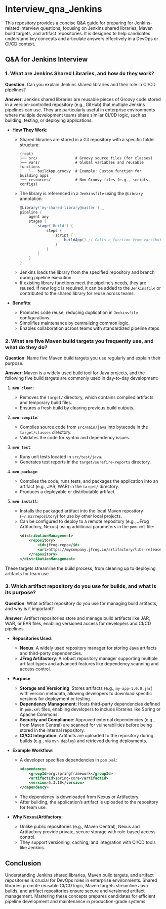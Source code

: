 # Interview_qna_Jenkins 

This repository provides a concise Q&A guide for preparing for Jenkins-related interview questions, focusing on Jenkins shared libraries, Maven build targets, and artifact repositories. It is designed to help candidates understand key concepts and articulate answers effectively in a DevOps or CI/CD context.

## Q&A for Jenkins Interview

### 1. What are Jenkins Shared Libraries, and how do they work?

**Question**: Can you explain Jenkins shared libraries and their role in CI/CD pipelines?

**Answer**:
Jenkins shared libraries are reusable pieces of Groovy code stored in a version-controlled repository (e.g., GitHub) that multiple Jenkins pipelines can use. They are particularly useful in enterprise environments where multiple development teams share similar CI/CD logic, such as building, testing, or deploying applications.

- **How They Work**:
  - Shared libraries are stored in a Git repository with a specific folder structure:
    ```
    (root)
    ├── src/                 # Groovy source files (for classes)
    ├── vars/                # Global variables and reusable functions
    │   └── buildApp.groovy  # Example: Custom function for building apps
    └── resources/           # Non-Groovy files (e.g., scripts, configs)
    ```
  - The library is referenced in a `Jenkinsfile` using the `@Library` annotation:
    ```groovy
    @Library('my-shared-library@master') _
    pipeline {
        agent any
        stages {
            stage('Build') {
                steps {
                    script {
                        buildApp() // Calls a function from vars/buildApp.groovy
                    }
                }
            }
        }
    }
    ```
  - Jenkins loads the library from the specified repository and branch during pipeline execution.
  - If existing library functions meet the pipeline’s needs, they are reused. If new logic is required, it can be added to the `Jenkinsfile` or contributed to the shared library for reuse across teams.

- **Benefits**:
  - Promotes code reuse, reducing duplication in `Jenkinsfile` configurations.
  - Simplifies maintenance by centralizing common logic.
  - Enables collaboration across teams with standardized pipeline steps.

### 2. What are five Maven build targets you frequently use, and what do they do?

**Question**: Name five Maven build targets you use regularly and explain their purpose.

**Answer**:
Maven is a widely used build tool for Java projects, and the following five build targets are commonly used in day-to-day development:

1. **`mvn clean`**:
   - Removes the `target/` directory, which contains compiled artifacts and temporary build files.
   - Ensures a fresh build by clearing previous build outputs.

2. **`mvn compile`**:
   - Compiles source code from `src/main/java` into bytecode in the `target/classes` directory.
   - Validates the code for syntax and dependency issues.

3. **`mvn test`**:
   - Runs unit tests located in `src/test/java`.
   - Generates test reports in the `target/surefire-reports` directory.

4. **`mvn package`**:
   - Compiles the code, runs tests, and packages the application into an artifact (e.g., JAR, WAR) in the `target/` directory.
   - Produces a deployable or distributable artifact.

5. **`mvn install`**:
   - Installs the packaged artifact into the local Maven repository (`~/.m2/repository`) for use by other local projects.
   - Can be configured to deploy to a remote repository (e.g., JFrog Artifactory, Nexus) using additional parameters in the `pom.xml` file:
     ```xml
     <distributionManagement>
         <repository>
             <id>jfrog-repo</id>
             <url>https://mycompany.jfrog.io/artifactory/libs-release</url>
         </repository>
     </distributionManagement>
     ```

These targets streamline the build process, from cleaning up to deploying artifacts for team use.

### 3. Which artifact repository do you use for builds, and what is its purpose?

**Question**: What artifact repository do you use for managing build artifacts, and why is it important?

**Answer**:
Artifact repositories store and manage build artifacts like JAR, WAR, or EAR files, enabling versioned access for developers and CI/CD pipelines.

- **Repositories Used**:
  - **Nexus**: A widely used repository manager for storing Java artifacts and third-party dependencies.
  - **JFrog Artifactory**: A robust repository manager supporting multiple artifact types and advanced features like dependency scanning and access control.

- **Purpose**:
  - **Storage and Versioning**: Stores artifacts (e.g., `my-app-1.0.0.jar`) with version metadata, allowing developers to download specific versions for deployment or testing.
  - **Dependency Management**: Hosts third-party dependencies defined in `pom.xml` files, enabling developers to include libraries like Spring or Apache Commons.
  - **Security and Compliance**: Approved external dependencies (e.g., from Maven Central) are scanned for vulnerabilities before being stored in the internal repository.
  - **CI/CD Integration**: Artifacts are uploaded to the repository during builds (e.g., via `mvn deploy`) and retrieved during deployments.

- **Example Workflow**:
  - A developer specifies dependencies in `pom.xml`:
    ```xml
    <dependency>
        <groupId>org.springframework</groupId>
        <artifactId>spring-core</artifactId>
        <version>5.3.10</version>
    </dependency>
    ```
  - The dependency is downloaded from Nexus or Artifactory.
  - After building, the application’s artifact is uploaded to the repository for team use.

- **Why Nexus/Artifactory**:
  - Unlike public repositories (e.g., Maven Central), Nexus and Artifactory provide private, secure storage with role-based access control.
  - They support versioning, caching, and integration with CI/CD tools like Jenkins.

## Conclusion
Understanding Jenkins shared libraries, Maven build targets, and artifact repositories is crucial for DevOps roles in enterprise environments. Shared libraries promote reusable CI/CD logic, Maven targets streamline Java builds, and artifact repositories ensure secure and versioned artifact management. Mastering these concepts prepares candidates for efficient pipeline development and maintenance in production-grade systems.
